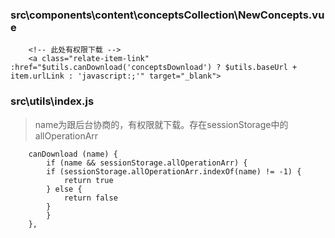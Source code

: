 ### src\components\content\conceptsCollection\NewConcepts.vue
```
    <!-- 此处有权限下载 -->
    <a class="relate-item-link" :href="$utils.canDownload('conceptsDownload') ? $utils.baseUrl + item.urlLink : 'javascript:;'" target="_blank">
```

### src\utils\index.js
> name为跟后台协商的，有权限就下载。存在sessionStorage中的allOperationArr
```
    canDownload (name) {
        if (name && sessionStorage.allOperationArr) {
        if (sessionStorage.allOperationArr.indexOf(name) != -1) {
            return true
        } else {
            return false
        }
        }
    },

```